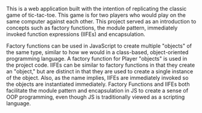 This is a web application built with the intention of replicating the classic
game of tic-tac-toe. This game is for two players who would play on the same
computer against each other. This project served as an introduction to
concepts such as factory functions, the module pattern, immediately invoked
function expressions (IIFEs) and encapsulation.

Factory functions can be used in JavaScript to create multiple "objects" of the 
same type, similar to how we would in a class-based, object-oriented programming language. A factory function for Player "objects" is used in the project code. 
IIFEs can be similar to factory functions in that they create an "object," but 
are distinct in that they are used to create a single instance of the object. 
Also, as the name implies, IIFEs are immediately invoked so the objects are instantiated immediately. Factory Functions and IIFEs both facilitate the
module pattern and encapsulation in JS to create a sense of OOP programming,
even though JS is traditionally viewed as a scripting language.
